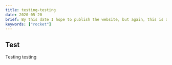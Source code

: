```yaml
---
title: testing-testing
date: 2020-05-20
brief: By this date I hope to publish the website, but again, this is a test
keywords: ["rocket"]
---
```


## Test

Testing testing

